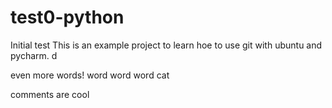 # test0-python
Initial test 
This is an example project to learn hoe to use git with ubuntu and
pycharm. d

even more words! word word word cat

comments are cool